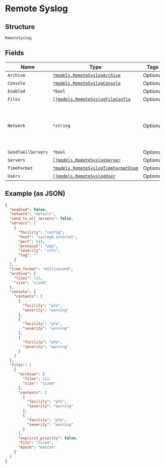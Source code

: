 
# Remote Syslog

## Structure

`RemoteSyslog`

## Fields

| Name | Type | Tags | Description |
|  --- | --- | --- | --- |
| `Archive` | [`*models.RemoteSyslogArchive`](../../doc/models/remote-syslog-archive.md) | Optional | - |
| `Console` | [`*models.RemoteSyslogConsole`](../../doc/models/remote-syslog-console.md) | Optional | - |
| `Enabled` | `*bool` | Optional | **Default**: `false` |
| `Files` | [`[]models.RemoteSyslogFileConfig`](../../doc/models/remote-syslog-file-config.md) | Optional | - |
| `Network` | `*string` | Optional | if source_address is configured, will use the vlan firstly otherwise use source_ip |
| `SendToAllServers` | `*bool` | Optional | **Default**: `false` |
| `Servers` | [`[]models.RemoteSyslogServer`](../../doc/models/remote-syslog-server.md) | Optional | - |
| `TimeFormat` | [`*models.RemoteSyslogTimeFormatEnum`](../../doc/models/remote-syslog-time-format-enum.md) | Optional | - |
| `Users` | [`[]models.RemoteSyslogUser`](../../doc/models/remote-syslog-user.md) | Optional | - |

## Example (as JSON)

```json
{
  "enabled": false,
  "network": "default",
  "send_to_all_servers": false,
  "servers": [
    {
      "facility": "config",
      "host": "syslogd.internal",
      "port": 514,
      "protocol": "udp",
      "severity": "info",
      "tag": ""
    }
  ],
  "time_format": "millisecond",
  "archive": {
    "files": 122,
    "size": "size8"
  },
  "console": {
    "contents": [
      {
        "facility": "pfe",
        "severity": "warning"
      },
      {
        "facility": "pfe",
        "severity": "warning"
      },
      {
        "facility": "pfe",
        "severity": "warning"
      }
    ]
  },
  "files": [
    {
      "archive": {
        "files": 122,
        "size": "size8"
      },
      "contents": [
        {
          "facility": "pfe",
          "severity": "warning"
        },
        {
          "facility": "pfe",
          "severity": "warning"
        }
      ],
      "explicit_priority": false,
      "file": "file4",
      "match": "match4"
    }
  ]
}
```

